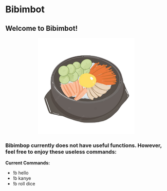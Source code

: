 # Bibimbot
## Welcome to Bibimbot!

<p align="center">
<img src ="./images/bibimbot-nobg.png" width=300/>
</p>

### Bibimbop currently does not have useful functions. However, feel free to enjoy these useless commands:

<b>Current Commands:</b>
* !b hello
* !b kanye
* !b roll dice